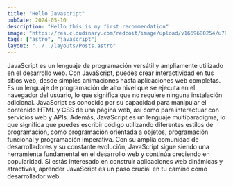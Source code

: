 ```yaml
---
title: "Hello Javascript"
pubDate: 2024-05-10
description: "Hello this is my first recommendation"
image: "https://res.cloudinary.com/redcoit/image/upload/v1669680254/u78cn7ucxmf0exqlaw8c.jpg"
tags: ["astro", "javascript"]
layout: "../../layouts/Posts.astro"
---
```


JavaScript es un lenguaje de programación versátil y ampliamente utilizado en el desarrollo web. Con JavaScript, puedes crear interactividad en tus sitios web, desde simples animaciones hasta aplicaciones web completas. Es un lenguaje de programación de alto nivel que se ejecuta en el navegador del usuario, lo que significa que no requiere ninguna instalación adicional. JavaScript es conocido por su capacidad para manipular el contenido HTML y CSS de una página web, así como para interactuar con servicios web y APIs. Además, JavaScript es un lenguaje multiparadigma, lo que significa que puedes escribir código utilizando diferentes estilos de programación, como programación orientada a objetos, programación funcional y programación imperativa. Con su amplia comunidad de desarrolladores y su constante evolución, JavaScript sigue siendo una herramienta fundamental en el desarrollo web y continúa creciendo en popularidad. Si estás interesado en construir aplicaciones web dinámicas y atractivas, aprender JavaScript es un paso crucial en tu camino como desarrollador web.
